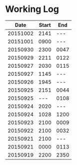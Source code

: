 # Working Log

|Date|Start|End|
|----|-----|---|
|20151002|2141|---|
|20151001|0900|---|
|20150930|2300|0047|
|20150929|2211|0122|
|20150927|2030|0115|
|20150927|1145|---|
|20150926|1945|---|
|20150925|2151|0044|
|20150925|---|0108|
|20150924|2020|---|
|20150924|1028|1200|
|20150923|2100|0009|
|20150922|2100|0032|
|20150921|2100|---|
|20150921|0000|0113|
|20150919|2200|2350|
